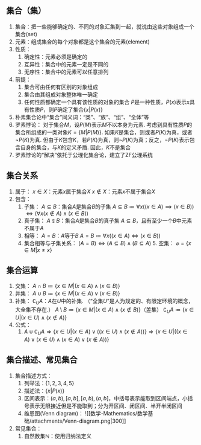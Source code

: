 ## 集合（集）
1. 集合：把一些能够确定的、不同的对象汇集到一起，就说由这些对象组成一个集合(set)
2. 元素：组成集合的每个对象都是这个集合的元素(element)
3. 性质：
	1. 确定性：元素必须是确定的
	 2. 互异性：集合中的元素一定是不同的
	  3. 无序性：集合中的元素可以任意排列
4. 前提：
	1. 集合可由任何有区别的对象组成
	 2. 集合由其组成对象整体唯一确定
	  3. 任何性质都确定一个具有该性质的对象的集合
	   $P$是一种性质，$P(x)$表示$x$具有性质$P$，则$P$确定了集合$\{x | P(x)\}$
5. 朴素集合论中“集合”同义词：“类”、“族”、“组”、“全体”等
6. 罗素悖论：
	对于集合$M$，设$P(M)$表示$M$不以本身为元素.
	 考虑到具有性质$P$的集合所组成的一类对象$K=\{M | P(M)\}$.
	  如果$K$是集合，则或者$P(K)$为真，或者$\neg P(K)$为真. 
	   但由于$K$包含$K$，若$P(K)$为真，则$\neg P(K)$为真；反之，$\neg P(K)$表示包含自身的集合，与$K$的定义矛盾.
	因此，$K$不是集合
 7. 罗素悖论的“解决”依托于公理化集合论，建立了ZF公理系统
## 集合关系
1. 属于：
	$x \in X$：元素$x$属于集合$X$
	$x \notin X$：元素$x$不属于集合$X$
2. 包含：
	1. 子集：
		$A \subseteq B$：集合$A$是集合$B$的子集
		 $A \subseteq B \coloneqq \forall x((x \in A) \implies (x \in B))$
		  $\iff (\forall x (x \notin A) \land (x \in B))$
	2. 真子集：
	   $A \subsetneqq B$：集合$A$是集合$B$的真子集
		$A \subseteq B$，且有至少一个$B$中元素不属于$A$
	  3. 相等：
		 $A=B$：$A$等于$B$
		    $A=B \coloneqq \forall x((x \in A) \iff (x \in B))$
	4. 集合相等与子集关系：
		 $(A=B) \iff (A \subseteq B) \land (B \subseteq A)$
	   5. 空集：
		$\varnothing = \{x \in M | x \neq x\}$
## 集合运算
1. 交集：
	$A \cap B \coloneqq \{x \in M | (x \in A) \land (x \in B)\}$
 2. 并集：
	 $A \cup B \coloneqq \{x \in M | (x \in A) \lor (x \in B)\}$
3. 补集：
	$\complement_UA$：$A$在$U$中的补集. （“全集$U$”是人为规定的、有限定环境的概念，大全集不存在.）
	 $A \setminus B \coloneqq \{x \in M | (x \in A) \land (x \notin B)\}$（差集）
	  $\complement_UA \coloneqq\{x \in U | (x \in U) \land (x \notin A)\}$
4. 公式：
	 1. $A \cup \complement_UA \Rightarrow \{x \in U | (x \in A) \lor ((x \in U) \land (x \notin A))\} \Rightarrow \{x \in U | ((x \in A) \lor (x \in U) \land (x \in A) \lor (x \notin A))\}$
## 集合描述、常见集合
1. 集合描述方式：
	1. 列举法：$\{1, 2, 3, 4, 5\}$
	2. 描述法：$\{x|P(x)\}$
	3. 区间表示：$(a,b),[a,b],[a,b),(a,b]$，中括号表示能取到区间端点，小括号表示无限接近但是不能取到；分为开区间、闭区间、半开半闭区间
	4. 维恩图(Venn diagram)：
		![[数学-Mathematics/数学基础/attachments/Venn-diagram.png|300]]
 2. 常见集合：
	 1. 自然数集$\mathbb{N}$：使用归纳法定义 